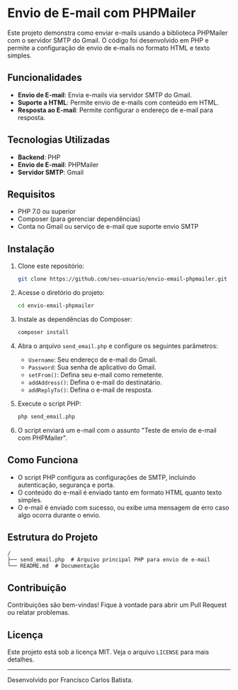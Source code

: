 # Envio de E-mail com PHPMailer

Este projeto demonstra como enviar e-mails usando a biblioteca PHPMailer com o servidor SMTP do Gmail. O código foi desenvolvido em PHP e permite a configuração de envio de e-mails no formato HTML e texto simples.

## Funcionalidades
- **Envio de E-mail**: Envia e-mails via servidor SMTP do Gmail.
- **Suporte a HTML**: Permite envio de e-mails com conteúdo em HTML.
- **Resposta ao E-mail**: Permite configurar o endereço de e-mail para resposta.

## Tecnologias Utilizadas
- **Backend**: PHP
- **Envio de E-mail**: PHPMailer
- **Servidor SMTP**: Gmail

## Requisitos
- PHP 7.0 ou superior
- Composer (para gerenciar dependências)
- Conta no Gmail ou serviço de e-mail que suporte envio SMTP

## Instalação
1. Clone este repositório:
   ```bash
   git clone https://github.com/seu-usuario/envio-email-phpmailer.git
   ```

2. Acesse o diretório do projeto:
   ```bash
   cd envio-email-phpmailer
   ```

3. Instale as dependências do Composer:
   ```bash
   composer install
   ```

4. Abra o arquivo `send_email.php` e configure os seguintes parâmetros:
   - `Username`: Seu endereço de e-mail do Gmail.
   - `Password`: Sua senha de aplicativo do Gmail.
   - `setFrom()`: Defina seu e-mail como remetente.
   - `addAddress()`: Defina o e-mail do destinatário.
   - `addReplyTo()`: Defina o e-mail de resposta.

5. Execute o script PHP:
   ```bash
   php send_email.php
   ```

6. O script enviará um e-mail com o assunto "Teste de envio de e-mail com PHPMailer".

## Como Funciona
- O script PHP configura as configurações de SMTP, incluindo autenticação, segurança e porta.
- O conteúdo do e-mail é enviado tanto em formato HTML quanto texto simples.
- O e-mail é enviado com sucesso, ou exibe uma mensagem de erro caso algo ocorra durante o envio.

## Estrutura do Projeto
```
/
├── send_email.php  # Arquivo principal PHP para envio de e-mail
└── README.md  # Documentação
```

## Contribuição
Contribuições são bem-vindas! Fique à vontade para abrir um Pull Request ou relatar problemas.

## Licença
Este projeto está sob a licença MIT. Veja o arquivo `LICENSE` para mais detalhes.

---
Desenvolvido por Francisco Carlos Batista.
```
